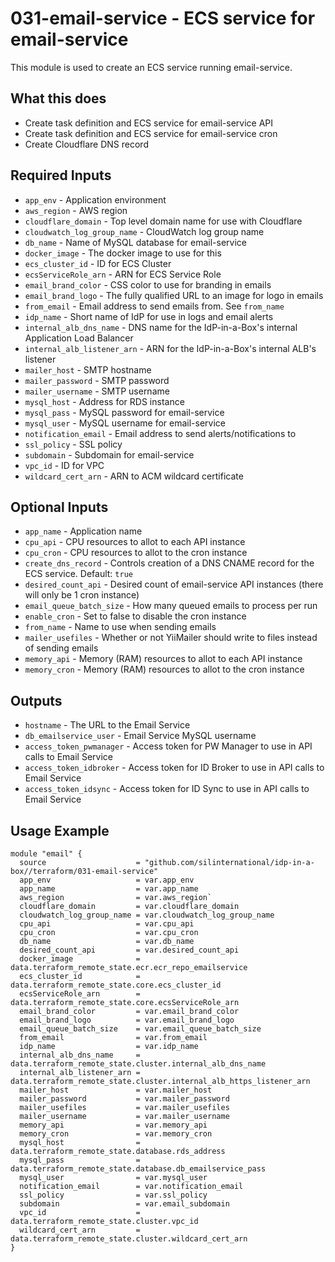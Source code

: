 # 031-email-service - ECS service for email-service
This module is used to create an ECS service running email-service.

## What this does

 - Create task definition and ECS service for email-service API
 - Create task definition and ECS service for email-service cron
 - Create Cloudflare DNS record

## Required Inputs

 - `app_env` - Application environment
 - `aws_region` - AWS region
 - `cloudflare_domain` - Top level domain name for use with Cloudflare
 - `cloudwatch_log_group_name` - CloudWatch log group name
 - `db_name` - Name of MySQL database for email-service
 - `docker_image` - The docker image to use for this
 - `ecs_cluster_id` - ID for ECS Cluster
 - `ecsServiceRole_arn` - ARN for ECS Service Role
 - `email_brand_color` - CSS color to use for branding in emails
 - `email_brand_logo` - The fully qualified URL to an image for logo in emails
 - `from_email` - Email address to send emails from. See `from_name`
 - `idp_name` - Short name of IdP for use in logs and email alerts
 - `internal_alb_dns_name` - DNS name for the IdP-in-a-Box's internal Application Load Balancer
 - `internal_alb_listener_arn` - ARN for the IdP-in-a-Box's internal ALB's listener
 - `mailer_host` - SMTP hostname
 - `mailer_password` - SMTP password
 - `mailer_username` - SMTP username
 - `mysql_host` - Address for RDS instance
 - `mysql_pass` - MySQL password for email-service
 - `mysql_user` - MySQL username for email-service
 - `notification_email` - Email address to send alerts/notifications to
 - `ssl_policy` - SSL policy
 - `subdomain` - Subdomain for email-service
 - `vpc_id` - ID for VPC
 - `wildcard_cert_arn` - ARN to ACM wildcard certificate

## Optional Inputs

 - `app_name` - Application name
 - `cpu_api` - CPU resources to allot to each API instance
 - `cpu_cron` - CPU resources to allot to the cron instance
 - `create_dns_record` - Controls creation of a DNS CNAME record for the ECS service. Default: `true`
 - `desired_count_api` - Desired count of email-service API instances (there will only be 1 cron instance)
 - `email_queue_batch_size` - How many queued emails to process per run
 - `enable_cron` - Set to false to disable the cron instance
 - `from_name` - Name to use when sending emails
 - `mailer_usefiles` - Whether or not YiiMailer should write to files instead of sending emails
 - `memory_api` - Memory (RAM) resources to allot to each API instance
 - `memory_cron` - Memory (RAM) resources to allot to the cron instance

## Outputs

 - `hostname` - The URL to the Email Service
 - `db_emailservice_user` - Email Service MySQL username
 - `access_token_pwmanager` - Access token for PW Manager to use in API calls to Email Service
 - `access_token_idbroker` - Access token for ID Broker to use in API calls to Email Service
 - `access_token_idsync` - Access token for ID Sync to use in API calls to Email Service

## Usage Example

```hcl
module "email" {
  source                    = "github.com/silinternational/idp-in-a-box//terraform/031-email-service"
  app_env                   = var.app_env
  app_name                  = var.app_name
  aws_region                = var.aws_region`
  cloudflare_domain         = var.cloudflare_domain
  cloudwatch_log_group_name = var.cloudwatch_log_group_name
  cpu_api                   = var.cpu_api
  cpu_cron                  = var.cpu_cron
  db_name                   = var.db_name
  desired_count_api         = var.desired_count_api
  docker_image              = data.terraform_remote_state.ecr.ecr_repo_emailservice
  ecs_cluster_id            = data.terraform_remote_state.core.ecs_cluster_id
  ecsServiceRole_arn        = data.terraform_remote_state.core.ecsServiceRole_arn
  email_brand_color         = var.email_brand_color
  email_brand_logo          = var.email_brand_logo
  email_queue_batch_size    = var.email_queue_batch_size
  from_email                = var.from_email
  idp_name                  = var.idp_name
  internal_alb_dns_name     = data.terraform_remote_state.cluster.internal_alb_dns_name
  internal_alb_listener_arn = data.terraform_remote_state.cluster.internal_alb_https_listener_arn
  mailer_host               = var.mailer_host
  mailer_password           = var.mailer_password
  mailer_usefiles           = var.mailer_usefiles
  mailer_username           = var.mailer_username
  memory_api                = var.memory_api
  memory_cron               = var.memory_cron
  mysql_host                = data.terraform_remote_state.database.rds_address
  mysql_pass                = data.terraform_remote_state.database.db_emailservice_pass
  mysql_user                = var.mysql_user
  notification_email        = var.notification_email
  ssl_policy                = var.ssl_policy
  subdomain                 = var.email_subdomain
  vpc_id                    = data.terraform_remote_state.cluster.vpc_id
  wildcard_cert_arn         = data.terraform_remote_state.cluster.wildcard_cert_arn
}
```
